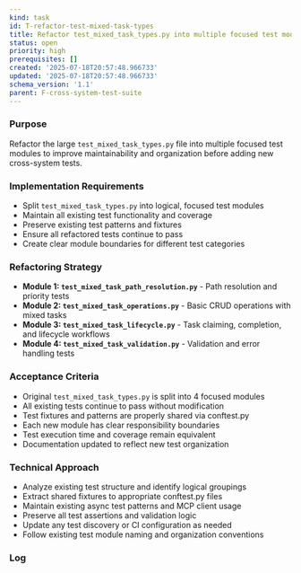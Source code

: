 ```yaml
---
kind: task
id: T-refactor-test-mixed-task-types
title: Refactor test_mixed_task_types.py into multiple focused test modules
status: open
priority: high
prerequisites: []
created: '2025-07-18T20:57:48.966733'
updated: '2025-07-18T20:57:48.966733'
schema_version: '1.1'
parent: F-cross-system-test-suite
---
```

### Purpose
Refactor the large `test_mixed_task_types.py` file into multiple focused test modules to improve maintainability and organization before adding new cross-system tests.

### Implementation Requirements
- Split `test_mixed_task_types.py` into logical, focused test modules
- Maintain all existing test functionality and coverage
- Preserve existing test patterns and fixtures
- Ensure all refactored tests continue to pass
- Create clear module boundaries for different test categories

### Refactoring Strategy
- **Module 1: `test_mixed_task_path_resolution.py`** - Path resolution and priority tests
- **Module 2: `test_mixed_task_operations.py`** - Basic CRUD operations with mixed tasks
- **Module 3: `test_mixed_task_lifecycle.py`** - Task claiming, completion, and lifecycle workflows
- **Module 4: `test_mixed_task_validation.py`** - Validation and error handling tests

### Acceptance Criteria
- Original `test_mixed_task_types.py` is split into 4 focused modules
- All existing tests continue to pass without modification
- Test fixtures and patterns are properly shared via conftest.py
- Each new module has clear responsibility boundaries
- Test execution time and coverage remain equivalent
- Documentation updated to reflect new test organization

### Technical Approach
- Analyze existing test structure and identify logical groupings
- Extract shared fixtures to appropriate conftest.py files
- Maintain existing async test patterns and MCP client usage
- Preserve all test assertions and validation logic
- Update any test discovery or CI configuration as needed
- Follow existing test module naming and organization conventions

### Log

